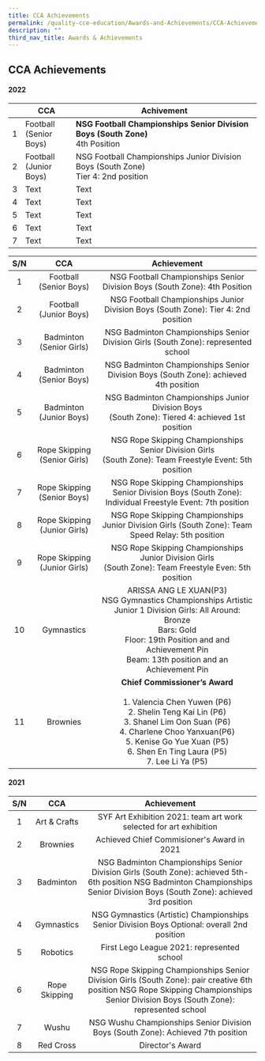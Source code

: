 ```yaml
---
title: CCA Achievements
permalink: /quality-cce-education/Awards-and-Achievements/CCA-Achievements/
description: ""
third_nav_title: Awards & Achievements
---
```

## CCA Achievements 

#### 2022



|  | CCA | Achivement |
| -------- | -------- | -------- |
|1   | Football <br> (Senior Boys)     |**NSG Football Championships Senior Division Boys (South Zone)** <br> 4th Position |
|2   | Football <br> (Junior Boys)   |  NSG Football Championships Junior Division Boys  (South Zone) <br>Tier 4: 2nd position   |
|3   | Text     | Text     |
|4  | Text     | Text     |
|5  | Text     | Text     |
|6  | Text     | Text     |
|7  | Text     | Text     |




| S/N |       CCA       |                                                                                       Achievement                                                                                      |
|:---:|:---------------:|:--------------------------------------------------------------------------------------------------------------------------------------------------------------------------------------:|
|  1  |   Football <br> (Senior Boys)  |NSG Football Championships Senior Division Boys (South Zone): 4th Position |
|  2  |     Football <br> (Junior Boys)     |  NSG Football Championships Junior Division Boys  (South Zone): Tier 4: 2nd position                                                                                          |
|  3  |    Badminton <br> (Senior Girls)    |    NSG Badminton Championships Senior Division Girls (South Zone): represented school   |
|  4  |    Badminton<br>  (Senior Boys)   |  NSG Badminton Championships Senior Division Boys (South Zone): achieved 4th position                |
|  5  |     Badminton <br> (Junior Boys)   |    NSG Badminton Championships Junior Division Boys<br>  (South Zone): Tiered 4: achieved 1st position         |
|  6  |  Rope Skipping (Senior Girls) | NSG Rope Skipping Championships Senior Division Girls<br>  (South Zone): Team Freestyle Event: 5th position |
|  7  |      Rope Skipping <br> (Senior Boys)   |    NSG Rope Skipping Championships Senior Division Boys (South Zone): Individual Freestyle Event: 7th position   |
|   8 |    Rope Skipping <br> (Junior Girls)  | NSG Rope Skipping Championships Junior Division Girls (South Zone): Team Speed Relay: 5th position                       |
|  9  |    Rope Skipping <br>  (Junior Girls)   |    NSG Rope Skipping Championships Junior Division Girls <br>  (South Zone): Team Freestyle Even: 5th position    |
|  10 |    Gymnastics    |   ARISSA ANG LE XUAN(P3) <br> NSG Gymnastics Championships Artistic Junior 1 Division Girls: All Around: Bronze  <br> Bars: Gold <br> Floor: 19th Position and and Achievement Pin <br> Beam: 13th position and an Achievement Pin   |
|11|Brownies| **Chief Commissioner’s Award** <br> <br> 1. Valencia Chen Yuwen (P6) <br> 2. Shelin Teng Kai Lin (P6) <br> 3. Shanel Lim Oon Suan (P6) <br> 4. Charlene Choo Yanxuan(P6) <br> 5. Kenise Go Yue Xuan (P5) <br> 6. Shen En Ting Laura  (P5)<br> 7. Lee Li Ya (P5)  |

#### 2021

| S/N |       CCA       |                                                                                       Achievement                                                                                      |
|:---:|:---------------:|:--------------------------------------------------------------------------------------------------------------------------------------------------------------------------------------:|
|  1  |   Art & Crafts  |                                                           SYF Art Exhibition 2021: team art work selected for art exhibition                                                           |
|  2  |     Brownies    |  Achieved Chief Commisioner's Award in 2021                                                                                                                                            |
|  3  |    Badminton    |     NSG Badminton Championships Senior Division Girls (South Zone): achieved 5th-6th position  NSG Badminton Championships Senior Division Boys (South Zone): achieved 3rd position    |
|  4  |    Gymnastics   |  NSG Gymnastics (Artistic) Championships Senior Division Boys Optional: overall 2nd position                                                                                           |
|  5  |     Robotics    |                                                                      First Lego League 2021: represented school                                                                        |
|  6  |  Rope Skipping  | NSG Rope Skipping Championships Senior Division Girls (South Zone): pair creative 6th position   NSG Rope Skipping Championships Senior Division Boys (South Zone): represented school |
|  7  |       Wushu     |                                                    NSG Wushu Championships Senior Division Boys (South Zone): Achieved 7th position                                                    |
|   8 |     Red Cross   |                                                                                     Director's Award                                                                                   |